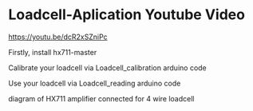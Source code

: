 # Loadcell-Aplication Youtube Video

https://youtu.be/dcR2xSZniPc

Firstly, install hx711-master

Calibrate your loadcell via Loadcell_calibration arduino code

Use your loadcell via Loadcell_reading arduino code


diagram of HX711 amplifier connected for 4 wire loadcell




